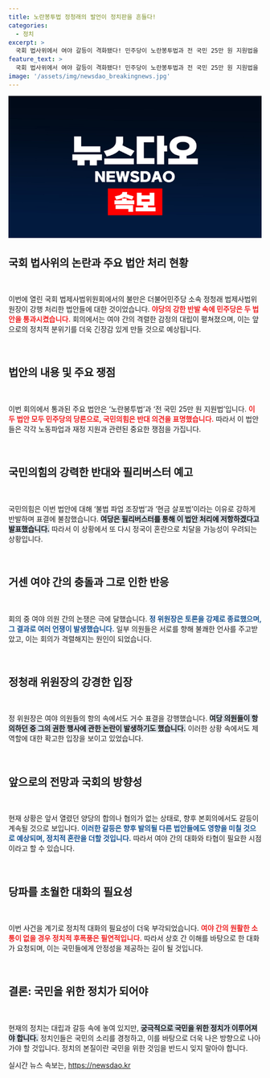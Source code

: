 ```yaml
---
title: 노란봉투법 정청래의 발언이 정치판을 흔들다!
categories:
  - 정치
excerpt: >
  국회 법사위에서 여야 갈등이 격화됐다! 민주당이 노란봉투법과 전 국민 25만 원 지원법을 강행 처리하자, 국민의힘은 격렬히 반발하며 위원장에게 반말까지 내뱉은 상황. 여야 간 소모적 필리버스터가 예상되는 가운데, 국회는 또다시 혼란에 빠지게 될 것인가? 클릭해서 자세한 내용을 확인하세요!
feature_text: >
  국회 법사위에서 여야 갈등이 격화됐다! 민주당이 노란봉투법과 전 국민 25만 원 지원법을 강행 처리하자, 국민의힘은 격렬히 반발하며 위원장에게 반말까지 내뱉은 상황. 여야 간 소모적 필리버스터가 예상되는 가운데, 국회는 또다시 혼란에 빠지게 될 것인가? 클릭해서 자세한 내용을 확인하세요!
image: '/assets/img/newsdao_breakingnews.jpg'
---
```


<p><img src="/assets/img/newsdao_breakingnews.jpg" alt="cryptoinkorea 속보" /></p>

<h2 data-ke-size="size26">국회 법사위의 논란과 주요 법안 처리 현황</h2>

<p data-ke-size="size16">&nbsp;</p>

<p>이번에 열린 국회 법제사법위원회에서의 불만은 더불어민주당 소속 정청래 법제사법위원장이 강행 처리한 법안들에 대한 것이었습니다. <b><span style="color: #ee2323;">야당의 강한 반발 속에 민주당은 두 법안을 통과시켰습니다.</span></b> 회의에서는 여야 간의 격렬한 감정의 대립이 펼쳐졌으며, 이는 앞으로의 정치적 분위기를 더욱 긴장감 있게 만들 것으로 예상됩니다.  </p>

<p data-ke-size="size16">&nbsp;</p>

<h2 data-ke-size="size26">법안의 내용 및 주요 쟁점</h2>

<p data-ke-size="size16">&nbsp;</p>

<p>이번 회의에서 통과된 주요 법안은 ‘노란봉투법’과 ‘전 국민 25만 원 지원법’입니다. <b><span style="color: #ee2323;">이 두 법안 모두 민주당의 당론으로, 국민의힘은 반대 의견을 표명했습니다.</span></b> 따라서 이 법안들은 각각 노동파업과 재정 지원과 관련된 중요한 쟁점을 가집니다. </p>

<p data-ke-size="size16">&nbsp;</p>

<h2 data-ke-size="size26">국민의힘의 강력한 반대와 필리버스터 예고</h2>

<p data-ke-size="size16">&nbsp;</p>

<p>국민의힘은 이번 법안에 대해 ‘불법 파업 조장법’과 ‘현금 살포법’이라는 이유로 강하게 반발하며 표결에 불참했습니다. <b><span style="background-color: #21538527;">여당은 필리버스터를 통해 이 법안 처리에 저항하겠다고 발표했습니다.</span></b> 따라서 이 상황에서 또 다시 정국이 혼란으로 치달을 가능성이 우려되는 상황입니다. </p>

<p data-ke-size="size16">&nbsp;</p>

<h2 data-ke-size="size26">거센 여야 간의 충돌과 그로 인한 반응</h2>

<p data-ke-size="size16">&nbsp;</p>

<p>회의 중 여야 의원 간의 논쟁은 극에 달했습니다. <b><span style="color: #1a5490;">정 위원장은 토론을 강제로 종료했으며, 그 결과로 여러 언쟁이 발생했습니다.</span></b> 일부 의원들은 서로를 향해 불쾌한 언사를 주고받았고, 이는 회의가 격렬해지는 원인이 되었습니다.</p>

<p data-ke-size="size16">&nbsp;</p>

<h2 data-ke-size="size26">정청래 위원장의 강경한 입장</h2>

<p data-ke-size="size16">&nbsp;</p>

<p>정 위원장은 여야 의원들의 항의 속에서도 거수 표결을 강행했습니다. <b><span style="background-color: #21538527;">여당 의원들이 항의하던 중 그의 권한 행사에 관한 논란이 발생하기도 했습니다.</span></b> 이러한 상황 속에서도 제 역할에 대한 확고한 입장을 보이고 있었습니다.</p>

<p data-ke-size="size16">&nbsp;</p>

<h2 data-ke-size="size26">앞으로의 전망과 국회의 방향성</h2>

<p data-ke-size="size16">&nbsp;</p>

<p>현재 상황은 앞서 열렸던 양당의 합의나 협의가 없는 상태로, 향후 본회의에서도 갈등이 계속될 것으로 보입니다. <b><span style="color: #1a5490;">이러한 갈등은 향후 발의될 다른 법안들에도 영향을 미칠 것으로 예상되며, 정치적 혼란을 더할 것입니다.</span></b> 따라서 여야 간의 대화와 타협이 필요한 시점이라고 할 수 있습니다.</p>

<p data-ke-size="size16">&nbsp;</p>

<h2 data-ke-size="size26">당파를 초월한 대화의 필요성</h2>

<p data-ke-size="size16">&nbsp;</p>

<p>이번 사건을 계기로 정치적 대화의 필요성이 더욱 부각되었습니다. <b><span style="color: #ee2323;">여야 간의 원활한 소통이 없을 경우 정치적 후폭풍은 필연적입니다.</span></b> 따라서 상호 간 이해를 바탕으로 한 대화가 요청되며, 이는 국민들에게 안정성을 제공하는 길이 될 것입니다. </p>

<p data-ke-size="size16">&nbsp;</p>

<h2 data-ke-size="size26">결론: 국민을 위한 정치가 되어야</h2>

<p data-ke-size="size16">&nbsp;</p>

<p>현재의 정치는 대립과 갈등 속에 놓여 있지만, <b><span style="background-color: #21538527;">궁극적으로 국민을 위한 정치가 이루어져야 합니다.</span></b> 정치인들은 국민의 소리를 경청하고, 이를 바탕으로 더욱 나은 방향으로 나아가야 할 것입니다. 정치의 본질이란 국민을 위한 것임을 반드시 잊지 말아야 합니다.</p>
실시간 뉴스 속보는, <a href="https://newsdao.kr" rel="dofollow">https://newsdao.kr</a>


